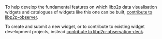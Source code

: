 To help develop the fundamental features on which libp2p data visualisation widgets and catalogues of widgets like this one can be built, [contribute to libp2p-observer](https://github.com/libp2p/libp2p-observer/blob/master/docs/contribute.md). 

To create and submit a new widget, or to contribute to existing widget development projects, instead [contribute to libp2p-observation-deck](https://github.com/libp2p/libp2p-observation-deck/blob/master/contribute.md).
